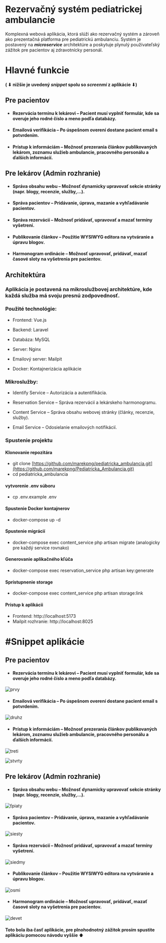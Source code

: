 #  Rezervačný systém pediatrickej ambulancie
Komplexná webová aplikácia, ktorá slúži ako rezervačný systém a zároveň ako prezentačná platforma pre pediatrickú ambulanciu. Systém je postavený na ***microservice*** architektúre a poskytuje plynulý používateľský zážitok pre pacientov aj zdravotnícky personál.

# Hlavné funkcie 
#### (  ⬇ nižšie je uvedený ***snippet*** spolu so ***screenmi*** z aplikácie  ⬇)
## Pre pacientov 
* #### Rezervácia termínu k lekárovi – Pacient musí vyplniť formulár, kde sa overuje jeho rodné číslo a meno podľa databázy.
* #### Emailová verifikácia – Po úspešnom overení dostane pacient email s potvrdením.
* #### Prístup k informáciám – Možnosť prezerania článkov publikovaných lekárom, zoznamu služieb ambulancie, pracovného personálu a ďalších informácií.

## Pre lekárov (Admin rozhranie)
* #### Správa obsahu webu – Možnosť dynamicky upravovať sekcie stránky (napr. blogy, recenzie, služby,...).
* #### Správa pacientov – Pridávanie, úprava, mazanie a vyhľadávanie pacientov.
* #### Správa rezervácií – Možnosť pridávať, upravovať a mazať termíny vyšetrení.
* #### Publikovanie článkov – Použitie WYSIWYG editora na vytváranie a úpravu blogov.
* #### Harmonogram ordinácie – Možnosť upravovať, pridávať, mazať časové sloty na vyšetrenia pre pacientov.

## Architektúra
### Aplikácia je postavená na mikroslužbovej architektúre, kde každá služba má svoju presnú zodpovednosť.

### Použité technológie:

* Frontend: Vue.js 

* Backend: Laravel 

* Databáza: MySQL

* Server: Nginx 

* Emailový server: Mailpit 

* Docker: Kontajnerizácia aplikácie

### Mikroslužby:

* Identify Service – Autorizácia a autentifikácia.

* Reservation Service – Správa rezervácií a lekárskeho harmonogramu.

* Content Service – Správa obsahu webovej stránky (články, recenzie, služby).

* Email Service – Odosielanie emailových notifikácií.

### Spustenie projektu

#### Klonovanie repozitára

* git clone [https://github.com/marekpng/pediatricka_ambulancia.git](https://github.com/marekpng/Pediatricka_Ambulancia.git)
* cd pediatricka_ambulancia

#### vytvorenie .env súboru
* cp .env.example .env




#### Spustenie Docker kontajnerov
* docker-compose up -d

#### Spustenie migrácií
* docker-compose exec content_service php artisan migrate (analogicky pre každý service rovnako)
  
#### Generovanie aplikačného kľúča
*  docker-compose exec reservation_service php artisan key:generate

#### Sprístupnenie storage
* docker-compose exec content_service php artisan storage:link

#### Prístup k aplikácii

* Frontend: http://localhost:5173
* Mailpit rozhranie: http://localhost:8025


# #Snippet aplikácie

## Pre pacientov
* #### Rezervácia termínu k lekárovi – Pacient musí vyplniť formulár, kde sa overuje jeho rodné číslo a meno podľa databázy.
![prvy](https://github.com/user-attachments/assets/3006bb75-ab98-422f-85e5-49a9a4e481e2)

  
* #### Emailová verifikácia – Po úspešnom overení dostane pacient email s potvrdením.
![druhz](https://github.com/user-attachments/assets/e053abe0-335e-4b1f-b2a8-31c835ce80ae)

  
* #### Prístup k informáciám – Možnosť prezerania článkov publikovaných lekárom, zoznamu služieb ambulancie, pracovného personálu a ďalších informácií.
![treti](https://github.com/user-attachments/assets/40668e42-a3e4-4bf6-bbbd-37aa6e6c2d95)

  
![stvrty](https://github.com/user-attachments/assets/10e3d5bb-a9fe-44b1-9b9b-faff22a55106)



## Pre lekárov (Admin rozhranie)
* #### Správa obsahu webu – Možnosť dynamicky upravovať sekcie stránky (napr. blogy, recenzie, služby,...).
![ťpiaty](https://github.com/user-attachments/assets/762376fa-c128-4af9-b753-0ca5abcca918)

  
* #### Správa pacientov – Pridávanie, úprava, mazanie a vyhľadávanie pacientov.
![siesty](https://github.com/user-attachments/assets/363cc10d-4e52-4b55-9bcc-1d88020f9173)

  
* #### Správa rezervácií – Možnosť pridávať, upravovať a mazať termíny vyšetrení.
![siedmy](https://github.com/user-attachments/assets/4c0a1ae7-ce04-4d7a-a176-4a2f62128c4b)

  
* #### Publikovanie článkov – Použitie WYSIWYG editora na vytváranie a úpravu blogov.
![osmi](https://github.com/user-attachments/assets/ab4591b3-4835-41f8-b847-efcd4f0c9103)

* #### Harmonogram ordinácie – Možnosť upravovať, pridávať, mazať časové sloty na vyšetrenia pre pacientov.

![devet](https://github.com/user-attachments/assets/02b7b39b-dbaa-4b06-9739-20f059e65674)


#### Toto bola iba časť aplikácie, pre plnohodnotný zážitok prosím spustite aplikáciu pomocou návodu vyššie ⬆


